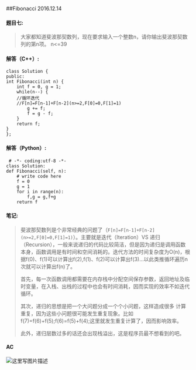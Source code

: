 ##Fibonacci 2016.12.14

#### 题目七: ####

> 大家都知道斐波那契数列，现在要求输入一个整数n，请你输出斐波那契数列的第n项。 n<=39

#### 解答（C++）: ####

    class Solution {
    public:
    int Fibonacci(int n) {
        int f = 0, g = 1;
        while(n--) {
        //循环迭代
        //F[n]=F[n-1]+F[n-2](n>=2,F[0]=0,F[1]=1)
            g += f;
            f = g - f;
        }
        return f;
    }
    };


#### 解答（Python）: ####

     # -*- coding:utf-8 -*-
    class Solution:
    def Fibonacci(self, n):
        # write code here
        f = 0
        g = 1
        for i in range(n):
            f,g = g,f+g
        return f



#### 笔记: ####

> 斐波那契数列是个非常经典的问题了（`F[n]=F[n-1]+F[n-2](n>=2,F[0]=0,F[1]=1)`）。主要就是迭代（Iteration）VS 递归（Recursion），一般来说递归的代码比较简洁，但是因为递归是调用函数本身，函数调用是有时间和空间消耗的。迭代方法的时间复杂度为O(n)，根据f(0)、f(1)可以计算出f(2),f(1)、f(2)可以计算出f(3)...以此类推循环遍历n次就可以计算出f(n)了。
> 
> 首先，每一次函数调用都需要在内存栈中分配空间保存参数，返回地址及临时变量，在入栈、出栈的过程中也会有时间消耗，因而实现的效率不如迭代循环。
> 
>其次，递归的思想是把一个大问题分成一个个小问题，这样造成很多 计算重复，因为这些小问题很可能发生重复现象。比如f(7)=f(6)+f(5);f(6)=f(5)+f(4);这里就发生重复计算了，因而影响效率。
> 
> 此外，递归层数过多的话还会出现栈溢出，这是程序员最不想看到的吧。

#### AC ####
![这里写图片描述](http://img.blog.csdn.net/20161215090746837?watermark/2/text/aHR0cDovL2Jsb2cuY3Nkbi5uZXQvc2IxOTkzMTIwMQ==/font/5a6L5L2T/fontsize/400/fill/I0JBQkFCMA==/dissolve/70/gravity/SouthEast)

